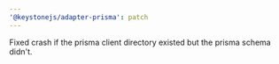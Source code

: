 ```yaml
---
'@keystonejs/adapter-prisma': patch
---
```


Fixed crash if the prisma client directory existed but the prisma schema didn't.
